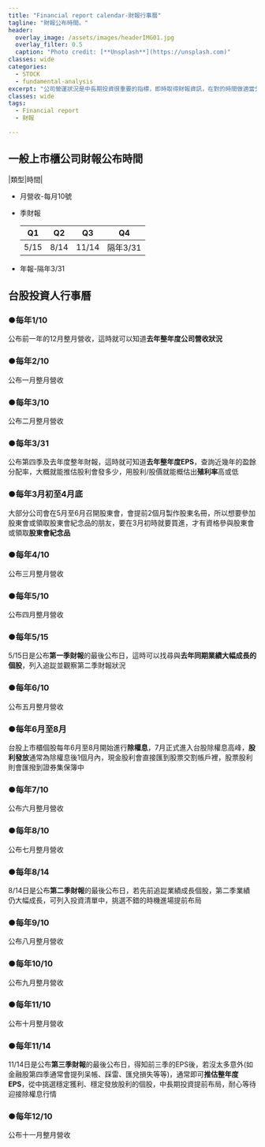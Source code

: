 ```yaml
---
title: "Financial report calendar-財報行事曆"
tagline: "財報公布時間。"
header:
  overlay_image: /assets/images/headerIMG01.jpg
  overlay_filter: 0.5
  caption: "Photo credit: [**Unsplash**](https://unsplash.com)"
classes: wide
categories:
  - STOCK
  - fundamental-analysis
excerpt: "公司營運狀況是中長期投資很重要的指標，即時取得財報資訊，在對的時間做適當分析。"
classes: wide
tags:
  - Financial report
  - 財報

---
```


## 一般上市櫃公司財報公布時間

|類型|時間|

- 月營收-每月10號

- 季財報

	|Q1|Q2|Q3|Q4|
	|--|--|--|--|
	|5/15|8/14|11/14|隔年3/31|

- 年報-隔年3/31


## 台股投資人行事曆

### ●每年1/10

公布前一年的12月整月營收，這時就可以知道**去年整年度公司營收狀況**

### ●每年2/10

公布一月整月營收

### ●每年3/10

公布二月整月營收

### ●每年3/31

公布第四季及去年度整年財報，這時就可知道**去年整年度EPS**，查詢近幾年的盈餘分配率，大概就能推估股利會發多少，用股利/股價就能概估出**殖利率**高或低

### ●每年3月初至4月底

大部分公司會在5月至6月召開股東會，會提前2個月製作股東名冊，所以想要參加股東會或領取股東會紀念品的朋友，要在3月初時就要買進，才有資格參與股東會或領取**股東會紀念品**

### ●每年4/10

公布三月整月營收

### ●每年5/10

公布四月整月營收

### ●每年5/15

5/15日是公布**第一季財報**的最後公布日，這時可以找尋與**去年同期業績大幅成長的個股**，列入追踨並觀察第二季財報狀況

### ●每年6/10

公布五月整月營收

### ●每年6月至8月

台股上市櫃個股每年6月至8月開始進行**除權息**，7月正式進入台股除權息高峰，**股利發放**通常為除權息後1個月內，現金股利會直接匯到股票交割帳戶裡，股票股利則會匯撥到證券集保簿中

### ●每年7/10

公布六月整月營收

### ●每年8/10

公布七月整月營收

### ●每年8/14

8/14日是公布**第二季財報**的最後公布日，若先前追踨業績成長個股，第二季業績仍大幅成長，可列入投資清單中，挑選不錯的時機進場提前布局

### ●每年9/10

公布八月整月營收

### ●每年10/10

公布九月整月營收

### ●每年11/10

公布十月整月營收

### ●每年11/14

11/14日是公布**第三季財報**的最後公布日，得知前三季的EPS後，若沒太多意外(如金融股第四季通常會提列呆帳、踩雷、匯兌損失等等)，通常即可**推估整年度EPS**，從中挑選穩定獲利、穩定發放股利的個股，中長期投資提前布局，耐心等待迎接除權息行情

### ●每年12/10

公布十一月整月營收


<!--stackedit_data:
eyJoaXN0b3J5IjpbMTYxMTIyNTgwXX0=
-->